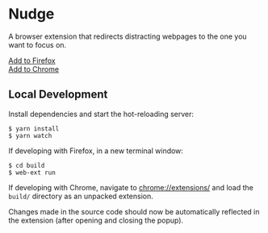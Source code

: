 # Nudge

A browser extension that redirects distracting webpages to the one you want to focus on.

[Add to Firefox](https://addons.mozilla.org/en-US/firefox/addon/nudge-me/)     
[Add to Chrome](https://chrome.google.com/webstore/detail/nudge/iekkajdeacpnlcgoblbcpnpfpjnhgkib?authuser=1)

## Local Development

Install dependencies and start the hot-reloading server:

```{bash}
$ yarn install
$ yarn watch
```

If developing with Firefox, in a new terminal window:

```{bash}
$ cd build
$ web-ext run
```

If developing with Chrome, navigate to <chrome://extensions/> and load the `build/` directory as an unpacked extension.

Changes made in the source code should now be automatically reflected in the extension (after opening and closing the popup).
